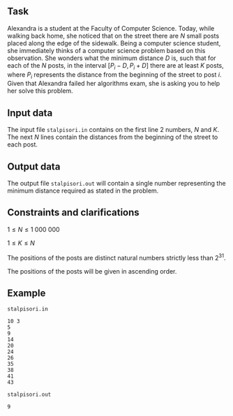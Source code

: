 ## Task

Alexandra is a student at the Faculty of Computer Science. Today, while walking back home, she noticed that on the street there are $N$ small posts placed along the edge of the sidewalk. Being a computer science student, she immediately thinks of a computer science problem based on this observation. She wonders what the minimum distance $D$ is, such that for each of the $N$ posts, in the interval $[P_i - D, P_i + D]$ there are at least $K$ posts, where $P_i$ represents the distance from the beginning of the street to post $i$. Given that Alexandra failed her algorithms exam, she is asking you to help her solve this problem.

## Input data

The input file `stalpisori.in` contains on the first line 2 numbers, $N$ and $K$. The next $N$ lines contain the distances from the beginning of the street to each post.

## Output data

The output file `stalpisori.out` will contain a single number representing the minimum distance required as stated in the problem.

## Constraints and clarifications

$1 \leq N \leq 1\ 000\ 000$

$1 \leq K \leq N$

The positions of the posts are distinct natural numbers strictly less than $2^{31}$.

The positions of the posts will be given in ascending order.

## Example

`stalpisori.in`

```
10 3
5
9
14
20
24
26
35
38
41
43
```

`stalpisori.out`

```
9
```